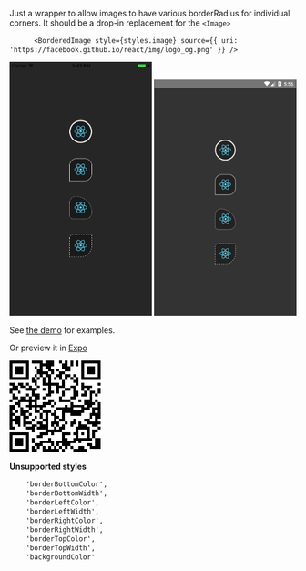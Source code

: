 
Just a wrapper to allow images to have various borderRadius for individual corners. It should be a drop-in replacement for the `<Image>`

~~~
      <BorderedImage style={styles.image} source={{ uri: 'https://facebook.github.io/react/img/logo_og.png' }} />
~~~


<img src="./screenshots/iphone.png" width="250">
<img src="./screenshots/android.png" width="250">


See [the demo](./demo/src/index.js) for examples.

Or preview it in [Expo](https://expo.io/@rborn/react-native-bordered-image-demo)

<img src="./screenshots/expo.png" width="160">

**Unsupported styles**

```
    'borderBottomColor',
    'borderBottomWidth',
    'borderLeftColor',
    'borderLeftWidth',
    'borderRightColor',
    'borderRightWidth',
    'borderTopColor',
    'borderTopWidth',
    'backgroundColor'
```





